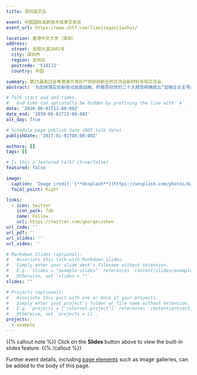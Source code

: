 ```yaml
---
title: 深圳高交会

event: 中国国际高新技术成果交易会
event_url: https://www.chtf.com/liaojiegaojiaohui/

location: 香港中文大学（深圳）
address:
  street: 龙翔大道2001号
  city: 深圳市
  region: 龙岗区
  postcode: '518172'
  country: 中国

summary: 第25届高交会粤港澳大湾区产学研创新合作交流会新材料专场交流会。
abstract: '为加快落实创新驱动发展战略，积极贯彻党的二十大报告明确提出“加强企业主导的产学研深度融合，强化目标导向，提高科技成果转化和产业化水平”的要求，结合衡水市委、市政府百日招商擂台赛的工作部署。2023年11月16-17 日，由衡水高新区管委会、北京中关村信息谷公司联合香港中文大学（深圳）举办的“第25届高交会粤港澳大湾区产学研创新合作交流会新材料专场交流会”在深圳市举办。.'

# Talk start and end times.
#   End time can optionally be hidden by prefixing the line with `#`.
date: '2030-06-01T13:00:00Z'
date_end: '2030-06-01T15:00:00Z'
all_day: True

# Schedule page publish date (NOT talk date).
publishDate: '2017-01-01T00:00:00Z'

authors: []
tags: []

# Is this a featured talk? (true/false)
featured: false

image:
  caption: 'Image credit: [**Unsplash**](https://unsplash.com/photos/bzdhc5b3Bxs)'
  focal_point: Right

links:
  - icon: twitter
    icon_pack: fab
    name: Follow
    url: https://twitter.com/georgecushen
url_code: ''
url_pdf: ''
url_slides: ''
url_video: ''

# Markdown Slides (optional).
#   Associate this talk with Markdown slides.
#   Simply enter your slide deck's filename without extension.
#   E.g. `slides = "example-slides"` references `content/slides/example-slides.md`.
#   Otherwise, set `slides = ""`.
slides: ""

# Projects (optional).
#   Associate this post with one or more of your projects.
#   Simply enter your project's folder or file name without extension.
#   E.g. `projects = ["internal-project"]` references `content/project/deep-learning/index.md`.
#   Otherwise, set `projects = []`.
projects:
  - example
---
```


{{% callout note %}}
Click on the **Slides** button above to view the built-in slides feature.
{{% /callout %}}

Further event details, including [page elements](https://docs.hugoblox.com/reference/markdown/) such as image galleries, can be added to the body of this page.

